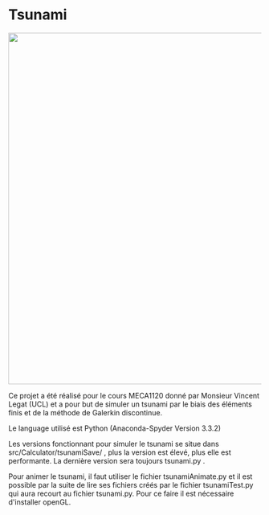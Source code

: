 # Tsunami


<center><img src="https://media.giphy.com/media/mBpjjlMOYPyNK8rjp3/giphy.gif" alt=""  width=700/></center>


Ce projet a été réalisé pour le cours MECA1120 donné par Monsieur Vincent Legat (UCL) et a pour but de simuler un tsunami par le biais des éléments finis et de la méthode de Galerkin discontinue.

Le language utilisé est Python (Anaconda-Spyder Version 3.3.2)

Les versions fonctionnant pour simuler le tsunami se situe dans src/Calculator/tsunamiSave/ , plus la version est élevé, plus elle est performante. La dernière version sera toujours tsunami.py .

Pour animer le tsunami, il faut utiliser le fichier tsunamiAnimate.py et il est possible par la suite de lire ses fichiers créés par le fichier tsunamiTest.py qui aura recourt au fichier tsunami.py.
Pour ce faire il est nécessaire d'installer openGL.
